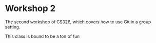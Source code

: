 # Workshop 2

The second workshop of CS326, which covers how to use Git in a group setting.

This class is bound to be a ton of fun

